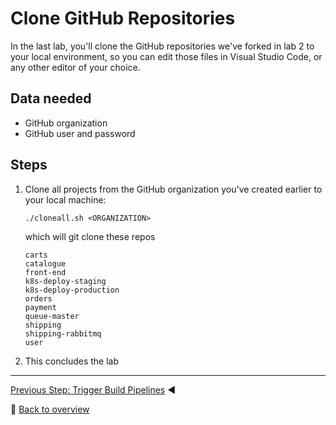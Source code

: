 # Clone GitHub Repositories

In the last lab, you'll clone the GitHub repositories we've forked in lab 2 to your local environment, so you can edit those files in Visual Studio Code, or any other editor of your choice.

## Data needed
* GitHub organization
* GitHub user and password

## Steps
1. Clone all projects from the GitHub organization you've created earlier to your local machine:

    ```
    ./cloneall.sh <ORGANIZATION>
    ```
    
    which will git clone these repos
    
    ```
    carts
    catalogue
    front-end
    k8s-deploy-staging
    k8s-deploy-production
    orders
    payment
    queue-master
    shipping
    shipping-rabbitmq
    user
    ```

1. This concludes the lab

---

[Previous Step: Trigger Build Pipelines](../5_Trigger_Build_Pipelines) :arrow_backward:

:arrow_up_small: [Back to overview](../)
